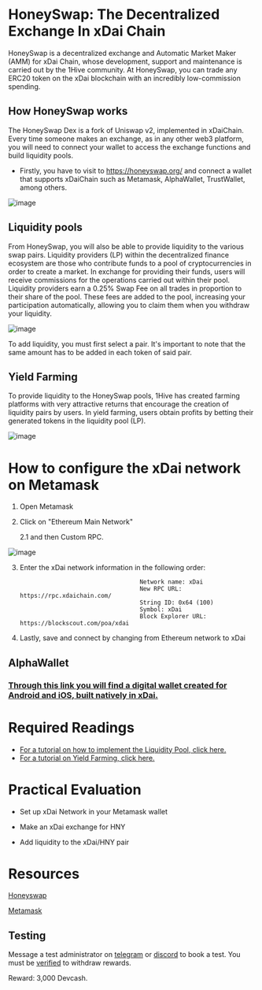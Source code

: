 # HoneySwap: The Decentralized Exchange In xDai Chain

HoneySwap is a decentralized exchange and Automatic Market Maker (AMM) for xDai Chain, whose development, support and maintenance is carried out by the 1Hive community.
At HoneySwap, you can trade any ERC20 token on the xDai blockchain with an incredibly low-commission spending.

## How HoneySwap works

The HoneySwap Dex is a fork of Uniswap v2, implemented in xDaiChain. Every time someone makes an exchange, as in any other web3 platform, you will need to connect your wallet to access the exchange functions and build liquidity pools.

* Firstly, you have to visit to https://honeyswap.org/ and connect a wallet that supports xDaiChain such as Metamask, AlphaWallet, TrustWallet, among others.

![image](https://cryptoast.fr/wp-content/uploads/2021/06/honeyswap-xcomb-exchange-decentralise-frais-minimes-xdai.jpg)


## Liquidity pools

From HoneySwap, you will also be able to provide liquidity to the various swap pairs. Liquidity providers (LP) within the decentralized finance ecosystem are those who contribute funds to a pool of cryptocurrencies in order to create a market. In exchange for providing their funds, users will receive commissions for the operations carried out within their pool. Liquidity providers earn a 0.25% Swap Fee on all trades in proportion to their share of the pool. These fees are added to the pool, increasing your participation automatically, allowing you to claim them when you withdraw your liquidity.

![image](https://user-images.githubusercontent.com/58176712/133016637-39b14536-f69a-49af-89df-1951be31deca.png)

To add liquidity, you must first select a pair. It's important to note that the same amount has to be added in each token of said pair.

## Yield Farming

To provide liquidity to the HoneySwap pools, 1Hive has created farming platforms with very attractive returns that encourage the creation of liquidity pairs by users. In yield farming, users obtain profits by betting their generated tokens in the liquidity pool (LP).

![image](https://user-images.githubusercontent.com/58176712/133018038-60184773-9fc5-46ec-9eef-256cc8898fe3.png)


# How to configure the xDai network on Metamask

   1. Open Metamask

   2. Click on "Ethereum Main Network"

      2.1 and then Custom RPC.

  ![image](https://user-images.githubusercontent.com/58176712/133018971-1c3fe5a4-ee0c-4703-b020-ab7859e66fa4.png)

 3. Enter the xDai network information in the following order:


                                          Network name: xDai
                                          New RPC URL: https://rpc.xdaichain.com/
                                          String ID: 0x64 (100)
                                          Symbol: xDai
                                          Block Explorer URL: https://blockscout.com/poa/xdai


4. Lastly, save and connect by changing from Ethereum network to xDai

## AlphaWallet

### [Through this link you will find a digital wallet created for Android and iOS, built natively in xDai.](https://alphawallet.com/)


# Required Readings

* [For a tutorial on how to implement the Liquidity Pool, click here.](https://honeyswap.org/liquidity-pool)
* [For a tutorial on Yield Farming, click here.](https://honeyswap.org/yield-farming)

# Practical Evaluation

* Set up xDai Network in your Metamask wallet

* Make an xDai exchange for HNY

* Add liquidity to the xDai/HNY pair

# Resources

[Honeyswap](https://honeyswap.org/)

[Metamask](https://metamask.io/)

## Testing
Message a test administrator on [telegram](https://t.me/bdu_learn) or [discord](https://discord.gg/BuEJptRutQ) to book a test. You must be [verified](https://github.com/BlockDevsUnited/l-earn/blob/master/Lessons/English/L_EARN/Identity/LI2:BrightID.md) to withdraw rewards. 

Reward: 3,000 Devcash.
